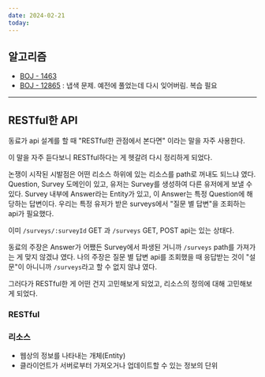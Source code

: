 ```yaml
---
date: 2024-02-21
today:
---
```

## 알고리즘
- [BOJ - 1463](https://www.acmicpc.net/problem/1463) 
- [BOJ - 12865](https://www.acmicpc.net/problem/12865) : 냅색 문제. 예전에 풀었는데 다시 잊어버림. 복습 필요

---


## RESTful한 API
동료가 api 설계를 할 때 "RESTful한 관점에서 본다면" 이라는 말을 자주 사용한다.

이 말을 자주 듣다보니 RESTful하다는 게 헷갈려 다시 정리하게 되었다.

논쟁이 시작된 시발점은 어떤 리소스 하위에 있는 리소스를 path로 꺼내도 되느냐 였다.
Question, Survey 도메인이 있고, 유저는 Survey를 생성하여 다른 유저에게 보낼 수 있다.
Survey 내부에 Answer라는 Entity가 있고, 이 Answer는 특정 Question에 해당하는 답변이다.
우리는 특정 유저가 받은 surveys에서 "질문 별 답변"을 조회하는 api가 필요했다.

이미 `/surveys/:surveyId` GET 과 `/surveys` GET, POST api는 있는 상태다.

동료의 주장은 Answer가 어쨌든 Survey에서 파생된 거니까 `/surveys` path를 가져가는 게 맞지 않겠냐 였다.
나의 주장은 질문 별 답변 api를 조회했을 때 응답받는 것이 "설문"이 아니니까 `/surveys`라고 할 수 없지 않냐 였다.

그러다가 RESTful한 게 어떤 건지 고민해보게 되었고, 리소스의 정의에 대해 고민해보게 되었다.


### RESTful



### 리소스

- 웹상의 정보를 나타내는 개체(Entity)
- 클라이언트가 서버로부터 가져오거나 업데이트할 수 있는 정보의 단위



